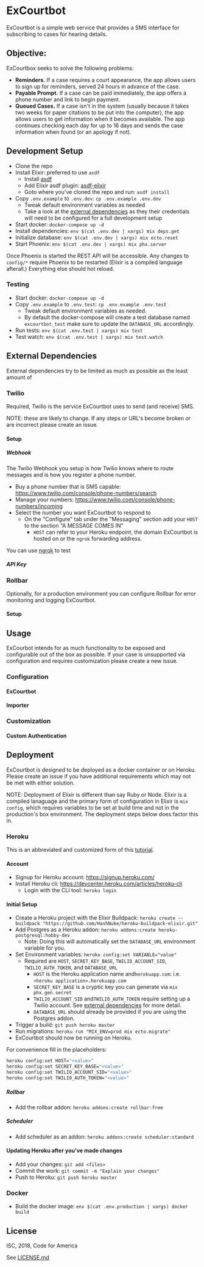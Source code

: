 # ExCourtbot
ExCourtbot is a simple web service that provides a SMS interface for subscribing to cases for hearing details.

## Objective:
ExCourtbox seeks to solve the following problems:
- **Reminders.** If a case requires a court appearance, the app allows users to sign up for reminders, served 24 hours in advance of the case.
- **Payable Prompt.** If a case can be paid immediately, the app offers a phone number and link to begin payment.
- **Queued Cases.** If a case isn't in the system (usually because it takes two weeks for paper citations to be put into the computer), the app allows users to get information when it becomes available. The app continues checking each day for up to 16 days and sends the case information when found (or an apology if not).

## Development Setup

- Clone the repo
- Install Elixir: preferred to use `asdf`
  - Install [asdf](https://github.com/asdf-vm/asdf#setup)
  - Add Elixir asdf plugin: [asdf-elixir](https://github.com/asdf-vm/asdf-elixir) 
  - Goto where you've cloned the repo and run: `asdf install`
- Copy `.env.example` to `.env.dev`: `cp .env.example .env.dev`
  - Tweak default environment variables as needed
  - Take a look at the [external dependencies](#external-dependencies) as they their credentials will need to be configured for a full development setup 
- Start docker: `docker-compose up -d`
- Install dependencies: `env $(cat .env.dev | xargs) mix deps.get`
- Initialize database: `env $(cat .env.dev | xargs) mix ecto.reset`
- Start Phoenix: `env $(cat .env.dev | xargs) mix phx.server`

Once Phoenix is started the REST API will be accessible. Any changes to `config/*` require Phoenix to be restarted (Elixir is a compiled language afterall.) Everything else should hot reload.

### Testing
- Start docker: `docker-compose up -d`
- Copy `.env.example` to `.env.test`: `cp .env.example .env.test`
  - Tweak default environment variables as needed.
  - By default the docker-compose will create a test database named `excourtbot_test` make sure to update the `DATABASE_URL` accordingly.
- Run tests: `env $(cat .env.test | xargs) mix test`
- Test watch: `env $(cat .env.test | xargs) mix test.watch`

## External Dependencies

External dependencies try to be limited as much as possible as the least amount of 

### Twilio
Required, Twilio is the service ExCourtbot uses to send (and receive) SMS.

NOTE: these are likely to change. If any steps or URL's become broken or are incorrect please create an issue.

#### Setup

##### Webhook
The Twilio Webhook you setup is how Twilio knows where to route messages and is how you register a phone number.

- Buy a phone number that is SMS capable: https://www.twilio.com/console/phone-numbers/search
- Manage your numbers: https://www.twilio.com/console/phone-numbers/incoming
- Select the number you want ExCourtbot to respond to
  - On the "Configure" tab under the "Messaging" section add your `HOST` to the section "A MESSAGE COMES IN"
    - `HOST` can refer to your Heroku endpoint, the domain ExCourtbot is hosted on or the `ngrok` forwarding address.

You can use [ngrok](https://ngrok.com/) to test  

##### API Key


### Rollbar 
Optionally, for a production environment you can configure Rollbar for error monitoring and logging ExCourtbot. 


#### Setup

## Usage

ExCourbot intends for as much functionality to be exposed and configurable out of the box as possible. If your case is unsupported via configuration and requires customization please create a new issue.

### Configuration


#### ExCourtbot

#### Importer

### Customization


#### Custom Authentication

## Deployment
ExCourtbot is designed to be deployed as a docker container or on Heroku. Please create an issue if you have additional requirements which may not be met with either solution.

NOTE: Deployment of Elixir is different than say Ruby or Node. Elixir is a compiled lanaguage and the primary form of configuration in Elixir is `mix config`, which requires variables to be set at build time and not in the production's box environment. The deployment steps below does factor this in.


### Heroku
This is an abbreviated and customized form of this [tutorial](https://hexdocs.pm/phoenix/heroku.html).

#### Account
- Signup for Heroku account: https://signup.heroku.com/
- Install Heroku cli: https://devcenter.heroku.com/articles/heroku-cli
  - Login with the CLI tool: `heroku login`

#### Initial Setup
- Create a Heroku project with the Elixir Buildpack: `heroku create --buildpack "https://github.com/HashNuke/heroku-buildpack-elixir.git"`
- Add Postgres as a Heroku addon: `heroku addons:create heroku-postgresql:hobby-dev`
  - Note: Doing this will automatically set the `DATABASE_URL` environment variable for you.
- Set Environment variables: `heroku config:set VARIABLE="value"`
  - Required are `HOST`, `SECRET_KEY_BASE`, `TWILIO_ACCOUNT_SID`, `TWILIO_AUTH_TOKEN`, and `DATABASE_URL`
    - `HOST` is the Heroku application name and`herokuapp.com`: i.e. `<heroku application>.herokuapp.com`
    - `SECRET_KEY_BASE` is a cryptic key you can generate via `mix phx.gen.secret`
    - `TWILIO_ACCOUNT_SID` and`TWILIO_AUTH_TOKEN` require setting up a Twilio account. See [external dependencies](#external-dependencies) for more detail.
    - `DATABASE_URL` should already be provided if you are using the Postgres addon.
- Trigger a build: `git push heroku master`
- Run migrations: `heroku run "MIX_ENV=prod mix ecto.migrate"`
- ExCourtbot should now be running on Heroku.

For convenience fill in the placeholders:
```sh
heroku config:set HOST="<value>"
heroku config:set SECRET_KEY_BASE="<value>"
heroku config:set TWILIO_ACCOUNT_SID="<value>"
heroku config:set TWILIO_AUTH_TOKEN="<value>"
```

##### Rollbar
- Add the rollbar addon: `heroku addons:create rollbar:free` 

##### Scheduler

- Add scheduler as an addon: `heroku addons:create scheduler:standard`


#### Updating Heroku after you've made changes
- Add your changes: `git add <files>`
- Commit the work: `git commit -m "Explain your changes"`
- Push to Heroku: `git push heroku master`

### Docker
- Build the docker image: `env $(cat .env.production | xargs) docker build`


## License
ISC, 2018, Code for America

See [LICENSE.md](LICENSE.md)
